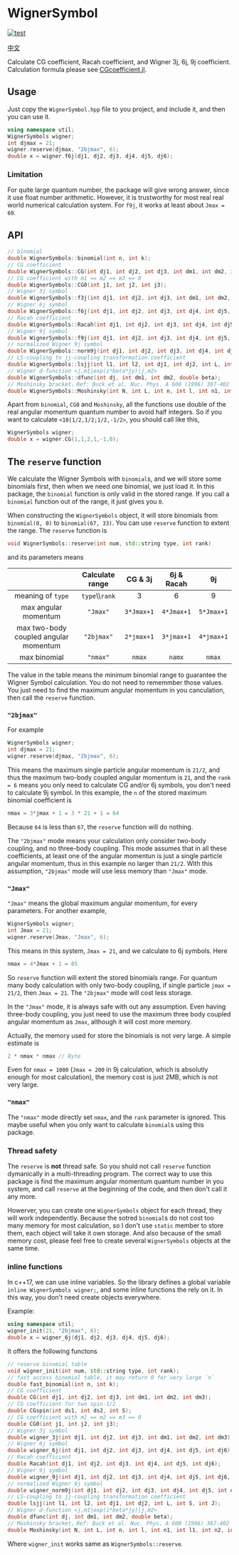 # WignerSymbol

[![test](https://github.com/0382/WignerSymbol/actions/workflows/test.yml/badge.svg)](https://github.com/0382/WignerSymbol/actions/workflows/test.yml)

[中文](README_zh.md)

Calculate CG coefficient, Racah coefficient, and Wigner 3j, 6j, 9j coefficient. Calculation formula please see [CGcoefficient.jl](https://github.com/0382/CGcoefficient.jl).

## Usage

Just copy the `WignerSymbol.hpp` file to you project, and include it, and then you can use it.

```cpp
using namespace util;
WignerSymbols wigner;
int djmax = 21;
wigner.reserve(djmax, "2bjmax", 6);
double x = wigner.f6j(dj1, dj2, dj3, dj4, dj5, dj6);
```

### Limitation 

For quite large quantum number, the package will give wrong answer, since it use float number arithmetic.
However, it is trustworthy for most real real world numerical calculation system. For `f9j`, it works at least about `Jmax = 60`.

## API
```cpp
// binomial
double WignerSymbols::binomial(int n, int k);
// CG coefficient
double WignerSymbols::CG(int dj1, int dj2, int dj3, int dm1, int dm2, int dm3);
// CG coefficient with m1 == m2 == m3 == 0
double WignerSymbols::CG0(int j1, int j2, int j3);
// Wigner 3j symbol
double WignerSymbols::f3j(int dj1, int dj2, int dj3, int dm1, int dm2, int dm3);
// Wigner 6j symbol
double WignerSymbols::f6j(int dj1, int dj2, int dj3, int dj4, int dj5, int dj6);
// Racah coefficient
double WignerSymbols::Racah(int dj1, int dj2, int dj3, int dj4, int dj5, int dj6);
// Wigner 9j symbol
double WignerSymbols::f9j(int dj1, int dj2, int dj3, int dj4, int dj5, int dj6, int dj7, int dj8, int dj9);
// normalized Wigner 9j symbol
double WignerSymbols::norm9j(int dj1, int dj2, int dj3, int dj4, int dj5, int dj6, int dj7, int dj8, int dj9);
// LS-coupling to jj-coupling transformation coefficient
double WignerSymbols::lsjj(int l1, int l2, int dj1, int dj2, int L, int S, int J);
// Wigner d-function <j,m1|exp(i*beta*jy)|j,m2>
double WignerSymbols::dfunc(int dj, int dm1, int dm2, double beta);
// Moshinsky bracket，Ref: Buck et al. Nuc. Phys. A 600 (1996) 387-402
double WignerSymbols::Moshinsky(int N, int L, int n, int l, int n1, int l1, int n2, int l2, int lambda, double tan_beta = 1.0);
```
Apart from `binomial`, `CG0` and `Moshinsky`, all the functions use double of the real angular momentum quantum number to avoid half integers. So if you want to calculate `<10|1/2,1/2;1/2,-1/2>`, you should call like this,
```cpp
WignerSymbols wigner;
double x = wigner.CG(1,1,2,1,-1,0);
```

## The `reserve` function

We calculate the Wigner Symbols with `binomial`s, and we will store some binomials first, then when we need one binomial, we just load it. In this package, the `binomial` function is only valid in the stored range. If you call a `binomial` function out of the range, it just gives you `0`.

When constructing the `WignerSymbols` object, it will store binomials from `binomial(0, 0)` to `binomial(67, 33)`. You can use `reserve` function to extent the range. The `reserve` function is
```cpp
void WignerSymbols::reserve(int num, std::string type, int rank)
```
and its parameters means

|                                       | Calculate range  |  CG & 3j   | 6j & Racah |     9j     |
| :-----------------------------------: | :--------------: | :--------: | :--------: | :--------: |
|           meaning of `type`           | `type`\\\\`rank` |     3      |     6      |     9      |
|         max angular momentum          |     `"Jmax"`     | `3*Jmax+1` | `4*Jmax+1` | `5*Jmax+1` |
| max two-body coupled angular momentum |    `"2bjmax"`    | `2*jmax+1` | `3*jmax+1` | `4*jmax+1` |
|             max binomial              |     `"nmax"`     |   `nmax`   |   `namx`   |   `nmax`   |

The value in the table means the minimum binomial range to guarantee the Wigner Symbol calculation. You do not need to rememmber those values. You just need to find the maximum angular momentum in you canculation, then call the `reserve` function.

### `"2bjmax"`

For example

```cpp
WignerSymbols wigner;
int djmax = 21;
wigner.reserve(djmax, "2bjmax", 6);
```

This means the maximum single particle angular momentum is `21/2`, and thus the maximum two-body coupled angular momentum is `21`, and the `rank = 6` means you only need to calculate CG and/or 6j symbols, you don't need to calculate 9j symbol. In this example, the `n` of the stored maximum binomial coefficient is

```cpp
nmax = 3*jmax + 1 = 3 * 21 + 1 = 64
```

Because `64` is less than `67`, the `reserve` function will do nothing.

The `"2bjmax"` mode means your calculation only consider two-body coupling, and no three-body coupling. This mode assumes that in all these coefficients, at least one of the angular momentun is just a single particle angular momentum, thus in this example no larger than `21/2`. With this assumption, `"2bjmax"` mode will use less memory than `"Jmax"` mode.

### `"Jmax"`

`"Jmax"` means the global maximum angular momentum, for every parameters. For another example,

```cpp
WignerSymbols wigner;
int Jmax = 21;
wigner.reserve(Jmax, "Jmax", 6);
```

This means in this system, `Jmax = 21`, and we calculate to 6j symbols. Here
```cpp
nmax = 4*Jmax + 1 = 85
```
So `reserve` function will extent the stored binomials range. For quantum many body calculation with only two-body coupling, if single particle `jmax = 21/2`, then `Jmax = 21`. The `"2bjmax"` mode will cost less storage.

In the `"Jmax"` mode, it is always safe with out any assumption. Even having three-body coupling, you just need to use the maximum three body coupled angular momentum as `Jmax`, although it will cost more memory.

Actually, the memory used for store the binomials is not very large. A simple estimate is
```cpp
2 * nmax * nmax // Byte
```
Even for `nmax = 1000` (`Jmax = 200` in 9j calculation, which is absolutly enough for most calculation), the memory cost is just 2MB, which is not very large.

### `"nmax"`

The `"nmax"` mode directly set `nmax`, and the `rank` parameter is ignored. This maybe useful when you only want to calculate `binomial`s using this package.

### Thread safety

The `reserve` is **not** thread safe. So you shuld not call `reserve` function dymanically in a multi-threading program. The correct way to use this package is find the maximum angular momentum quantum number in you system, and call `reserve` at the beginning of the code, and then don't call it any more.

Howerver, you can create one `WignerSymbols` object for each thread, they will work independently. Because the sotred `binomial`s do not cost too many memory for most calculation, so I don't use `static` member to store them, each object will take it own storage. And also because of the small memory cost, please feel free to create several `WignerSymbols` objects at the same time.

### inline functions

In c++17, we can use inline variables. So the library defines a global variable `inline WignerSymbols wigner;`, and some inline functions the rely on it. In this way, you don't need create objects everywhere.

Example:
```c++
using namespace util;
wigner_init(21, "2bjmax", 6);
double x = wigner_6j(dj1, dj2, dj3, dj4, dj5, dj6);
```

It offers the following functons
```c++
// reserve binomial table
void wigner_init(int num, std::string type, int rank);
// fast access binomial table, it may return 0 for very large `n`
double fast_binomial(int n, int k);
// CG coefficient
double CG(int dj1, int dj2, int dj3, int dm1, int dm2, int dm3);
// CG coefficient for two spin-1/2
double CGspin(int ds1, int ds2, int S);
// CG coefficient with m1 == m2 == m3 == 0
double CG0(int j1, int j2, int j3);
// Wigner 3j symbol
double wigner_3j(int dj1, int dj2, int dj3, int dm1, int dm2, int dm3);
// Wigner 6j symbol
double wigner_6j(int dj1, int dj2, int dj3, int dj4, int dj5, int dj6);
// Racah coefficient
double Racah(int dj1, int dj2, int dj3, int dj4, int dj5, int dj6);
// Wigner 9j symbol
double wigner_9j(int dj1, int dj2, int dj3, int dj4, int dj5, int dj6, int dj7, int dj8, int dj9);
// normalized Wigner 9j symbol
double wigner_norm9j(int dj1, int dj2, int dj3, int dj4, int dj5, int dj6, int dj7, int dj8, int dj9);
// LS-coupling to jj-coupling transformation coefficient
double lsjj(int l1, int l2, int dj1, int dj2, int L, int S, int J);
// Wigner d-function <j,m1|exp(i*beta*jy)|j,m2>
double dfunc(int dj, int dm1, int dm2, double beta);
// Moshinsky bracket，Ref: Buck et al. Nuc. Phys. A 600 (1996) 387-402
double Moshinsky(int N, int L, int n, int l, int n1, int l1, int n2, int l2, int lambda, double tan_beta = 1.0);
```
Where `wigner_init` works same as `WignerSymbols::reserve`.